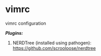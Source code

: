 # vimrc
vimrc configuration

***Plugins:***
1. NERDTree (installed using pathogen): https://github.com/scrooloose/nerdtree

